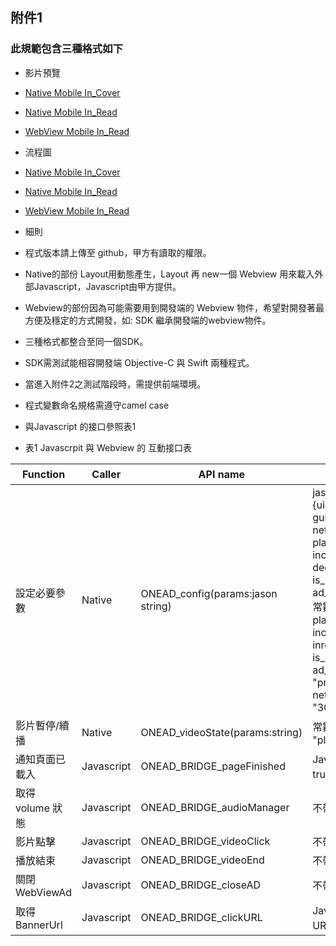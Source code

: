 ## 附件1
### 此規範包含三種格式如下

* 影片預覽
 * [Native Mobile In_Cover](https://goo.gl/k7cIZN)
 * [Native Mobile In_Read](https://goo.gl/hAIuEA)
 * [WebView Mobile In_Read](https://goo.gl/F3dL0t)

 
* 流程圖
 * [Native Mobile In_Cover](https://goo.gl/ij9WPi)
 * [Native Mobile In_Read](https://goo.gl/cAV6RT)
 * [WebView Mobile In_Read](https://goo.gl/QWNpw4)
 
* 細則
 * 程式版本請上傳至 github，甲方有讀取的權限。 
 * Native的部份 Layout用動態產生，Layout 再 new一個 Webview 用來載入外部Javascript，Javascript由甲方提供。
 * Webview的部份因為可能需要用到開發端的 Webview 物件，希望對開發著最方便及穩定的方式開發，如: SDK 繼承開發端的webview物件。
 * 三種格式都整合至同一個SDK。
 * SDK需測試能相容開發端 Objective-C 與 Swift 兩種程式。
 * 當進入附件2之測試階段時，需提供前端環境。
 * 程式變數命名規格需遵守camel case
 * 與Javascript 的接口參照表1

* 表1 Javascrpit 與 Webview 的 互動接口表

| Function  | Caller  |API name   | 說明 |
|---|---|---|---|
|  設定必要參數 |Native   |ONEAD_config(params:jason string)|jasonObject,{uid:"'1000033'",<br>guid:"uuu-aaa-bbb0-ddd",<br>network_status:"wifi",<br>play_mode:"mobile-app-incover",<br>dedicated_pid:"12615",<br>is_native_view:"true",<br>ad_environment:"production"}<br>  常數值:<br>play_mode = "mobile-app-incover" or "mobile-app-inread"<br>is_native_view=boolean<br>ad_environment= "production" or "test"<br>network_status="WIFI" or "3G"...etc |
| 影片暫停/續播  | Native  | ONEAD_videoState(params:string) | 常數值: <br> "play" or "pause" |
|  通知頁面已載入 |Javascript    |  ONEAD_BRIDGE_pageFinished |Javascript 會帶boolean參數，<br>true有查到廣告，false沒有 |
| 取得 volume 狀態  |Javascript    |  ONEAD_BRIDGE_audioManager |不帶參數 |
| 影片點擊  |Javascript    |  ONEAD_BRIDGE_videoClick |不帶參數 |
|  播放結束 |Javascript    |  ONEAD_BRIDGE_videoEnd |不帶參數 |
|  關閉WebViewAd |Javascript    |  ONEAD_BRIDGE_closeAD |不帶參數 |
| 取得BannerUrl  |Javascript    |  ONEAD_BRIDGE_clickURL |Javascript 會帶 string 類型 URL 參數 |



